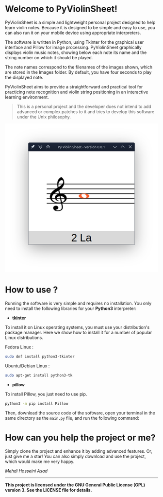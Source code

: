 # Welcome to PyViolinSheet!

PyViolinSheet is a simple and lightweight personal project designed to help learn violin notes. Because it is designed to be simple and easy to use, you can also run it on your mobile device using appropriate interpreters.

The software is written in Python, using Tkinter for the graphical user interface and Pillow for image processing. PyViolinSheet graphically displays violin music notes, showing below each note its name and the string number on which it should be played.

The note names correspond to the filenames of the images shown, which are stored in the Images folder. By default, you have four seconds to play the displayed note.

PyViolinSheet aims to provide a straightforward and practical tool for practicing note recognition and violin string positioning in an interactive learning environment.

>This is a personal project and the developer does not intend to add advanced or complex patches to it and tries to develop this software under the Unix philosophy.

![PyViolinSheet Screenshot](screenshots/1.png)


# How to use ?


Running the software is very simple and requires no installation. You only need to install the following libraries for your **Python3** interpreter:

-   **tkinter**

To install it on Linux operating systems, you must use your distribution's package manager. 
Here we show how to install it for a number of popular Linux distributions.

   Fedora Linux : 
   ```bash
sudo dnf install python3-tkinter
```
Ubuntu/Debian Linux :
```bash
sudo apt-get install python3-tk 
```




-   **pillow**

To install Pillow, you just need to use pip.
```bash
python3 -m pip install Pillow
```

Then, download the source code of the software, open your terminal in the same directory as the `main.py` file, and run the following command:


# How can you help the project or me?
Simply clone the project and enhance it by adding advanced features. Or, just give me a star! You can also simply download and use the project, which would make me very happy.

*Mehdi Hosseini Asad*



---
**This project is licensed under the GNU General Public License (GPL) version 3. See the LICENSE file for details.**


